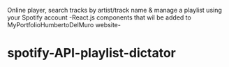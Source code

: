 Online player, search tracks by artist/track name & manage a playlist using your Spotify account 
-React.js components that wil be added to MyPortfolioHumbertoDelMuro website-
# spotify-API-playlist-dictator
